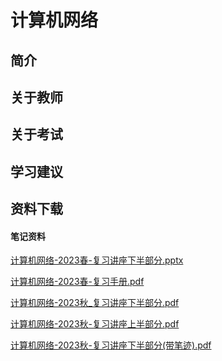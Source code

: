 
# 计算机网络

## 简介

## 关于教师

## 关于考试

## 学习建议

## 资料下载

<!-- tabs:start -->

#### **笔记资料**

[计算机网络-2023春-复习讲座下半部分.pptx](https://raw.gitmirror.com/HIT-OpenCS/HIT-OpenCS-Files/main/大二\计算机网络\materials\计算机网络-2023春-复习讲座下半部分.pptx)

[计算机网络-2023春-复习手册.pdf](https://raw.gitmirror.com/HIT-OpenCS/HIT-OpenCS-Files/main/大二\计算机网络\materials\计算机网络-2023春-复习手册.pdf)

[计算机网络-2023秋_复习讲座下半部分.pdf](https://raw.gitmirror.com/HIT-OpenCS/HIT-OpenCS-Files/main/大二\计算机网络\materials\计算机网络-2023秋_复习讲座下半部分.pdf)

[计算机网络-2023秋-复习讲座上半部分.pdf](https://raw.gitmirror.com/HIT-OpenCS/HIT-OpenCS-Files/main/大二\计算机网络\materials\计算机网络-2023秋-复习讲座上半部分.pdf)

[计算机网络-2023秋-复习讲座下半部分(带笔迹).pdf](https://raw.gitmirror.com/HIT-OpenCS/HIT-OpenCS-Files/main/大二\计算机网络\materials\计算机网络-2023秋-复习讲座下半部分(带笔迹).pdf)
<!-- tabs:end -->

